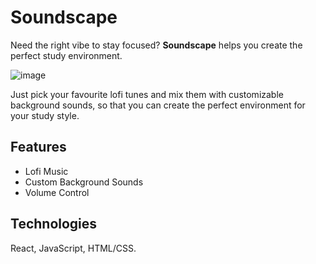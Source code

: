# Soundscape

Need the right vibe to stay focused? **Soundscape** helps you create the perfect study environment.

![image](https://github.com/user-attachments/assets/c07bcc20-b33a-4b42-999a-186b08757839)


Just pick your favourite lofi tunes and mix them with customizable background sounds, so that you can create the perfect environment for your study style.

## Features
- Lofi Music
- Custom Background Sounds
- Volume Control

## Technologies
React, JavaScript, HTML/CSS.
